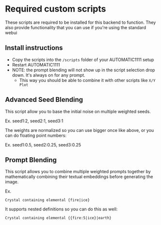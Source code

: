 # Required custom scripts
These scripts are required to be installed for this backend to function.
They also provide functionality that you can use if you're using the standard webui

## Install instructions
* Copy the scripts into the `/scripts` folder of your AUTOMATIC1111 setup
* Restart AUTOMATIC1111
* NOTE: the prompt blending will not show up in the script selection drop down. It's always on for any prompt.
    * This way you should be able to combine it with other scripts like `X/Y Plot`

## Advanced Seed Blending
This script allow you to base the initial noise on multiple weighted seeds.

Ex. seed1:2, seed2:1, seed3:1

The weights are normalized so you can use bigger once like above, or you can do floating point numbers:

Ex. seed1:0.5, seed2:0.25, seed3:0.25



## Prompt Blending
This script allows you to combine multiple weighted prompts together by mathematically combining their textual embeddings before generating the image.

Ex. 

`Crystal containing elemental {fire|ice}`


It supports nested definitions so you can do this as well:

`Crystal containing elemental {{fire:5|ice}|earth}`


